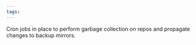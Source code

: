 ```yaml
---
tags: 
---
```


Cron jobs in place to perform garbage collection on repos and propagate changes to backup mirrors.
